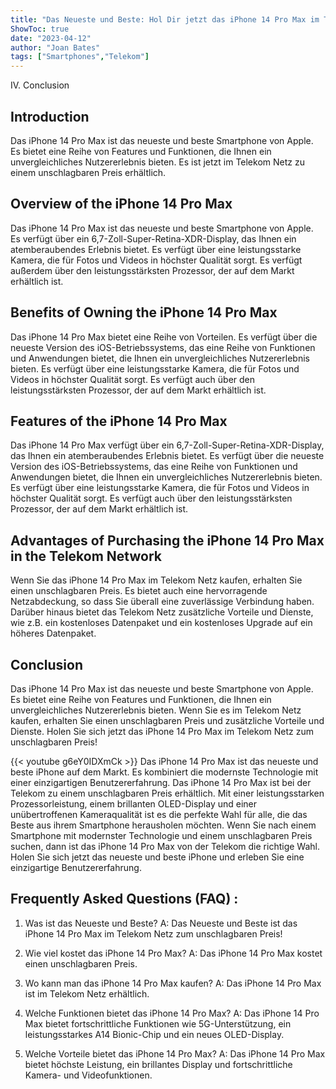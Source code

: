 ```yaml
---
title: "Das Neueste und Beste: Hol Dir jetzt das iPhone 14 Pro Max im Telekom Netz zum unschlagbaren Preis!"
ShowToc: true 
date: "2023-04-12"
author: "Joan Bates" 
tags: ["Smartphones","Telekom"]
---
```

IV. Conclusion 

## Introduction

Das iPhone 14 Pro Max ist das neueste und beste Smartphone von Apple. Es bietet eine Reihe von Features und Funktionen, die Ihnen ein unvergleichliches Nutzererlebnis bieten. Es ist jetzt im Telekom Netz zu einem unschlagbaren Preis erhältlich.

## Overview of the iPhone 14 Pro Max

Das iPhone 14 Pro Max ist das neueste und beste Smartphone von Apple. Es verfügt über ein 6,7-Zoll-Super-Retina-XDR-Display, das Ihnen ein atemberaubendes Erlebnis bietet. Es verfügt über eine leistungsstarke Kamera, die für Fotos und Videos in höchster Qualität sorgt. Es verfügt außerdem über den leistungsstärksten Prozessor, der auf dem Markt erhältlich ist.

## Benefits of Owning the iPhone 14 Pro Max

Das iPhone 14 Pro Max bietet eine Reihe von Vorteilen. Es verfügt über die neueste Version des iOS-Betriebssystems, das eine Reihe von Funktionen und Anwendungen bietet, die Ihnen ein unvergleichliches Nutzererlebnis bieten. Es verfügt über eine leistungsstarke Kamera, die für Fotos und Videos in höchster Qualität sorgt. Es verfügt auch über den leistungsstärksten Prozessor, der auf dem Markt erhältlich ist.

## Features of the iPhone 14 Pro Max

Das iPhone 14 Pro Max verfügt über ein 6,7-Zoll-Super-Retina-XDR-Display, das Ihnen ein atemberaubendes Erlebnis bietet. Es verfügt über die neueste Version des iOS-Betriebssystems, das eine Reihe von Funktionen und Anwendungen bietet, die Ihnen ein unvergleichliches Nutzererlebnis bieten. Es verfügt über eine leistungsstarke Kamera, die für Fotos und Videos in höchster Qualität sorgt. Es verfügt auch über den leistungsstärksten Prozessor, der auf dem Markt erhältlich ist.

## Advantages of Purchasing the iPhone 14 Pro Max in the Telekom Network

Wenn Sie das iPhone 14 Pro Max im Telekom Netz kaufen, erhalten Sie einen unschlagbaren Preis. Es bietet auch eine hervorragende Netzabdeckung, so dass Sie überall eine zuverlässige Verbindung haben. Darüber hinaus bietet das Telekom Netz zusätzliche Vorteile und Dienste, wie z.B. ein kostenloses Datenpaket und ein kostenloses Upgrade auf ein höheres Datenpaket.

## Conclusion

Das iPhone 14 Pro Max ist das neueste und beste Smartphone von Apple. Es bietet eine Reihe von Features und Funktionen, die Ihnen ein unvergleichliches Nutzererlebnis bieten. Wenn Sie es im Telekom Netz kaufen, erhalten Sie einen unschlagbaren Preis und zusätzliche Vorteile und Dienste. Holen Sie sich jetzt das iPhone 14 Pro Max im Telekom Netz zum unschlagbaren Preis!

{{< youtube g6eY0IDXmCk >}} 
Das iPhone 14 Pro Max ist das neueste und beste iPhone auf dem Markt. Es kombiniert die modernste Technologie mit einer einzigartigen Benutzererfahrung. Das iPhone 14 Pro Max ist bei der Telekom zu einem unschlagbaren Preis erhältlich. Mit einer leistungsstarken Prozessorleistung, einem brillanten OLED-Display und einer unübertroffenen Kameraqualität ist es die perfekte Wahl für alle, die das Beste aus ihrem Smartphone herausholen möchten. Wenn Sie nach einem Smartphone mit modernster Technologie und einem unschlagbaren Preis suchen, dann ist das iPhone 14 Pro Max von der Telekom die richtige Wahl. Holen Sie sich jetzt das neueste und beste iPhone und erleben Sie eine einzigartige Benutzererfahrung.

## Frequently Asked Questions (FAQ) :
1. Was ist das Neueste und Beste? 
A: Das Neueste und Beste ist das iPhone 14 Pro Max im Telekom Netz zum unschlagbaren Preis!

2. Wie viel kostet das iPhone 14 Pro Max? 
A: Das iPhone 14 Pro Max kostet einen unschlagbaren Preis.

3. Wo kann man das iPhone 14 Pro Max kaufen? 
A: Das iPhone 14 Pro Max ist im Telekom Netz erhältlich.

4. Welche Funktionen bietet das iPhone 14 Pro Max? 
A: Das iPhone 14 Pro Max bietet fortschrittliche Funktionen wie 5G-Unterstützung, ein leistungsstarkes A14 Bionic-Chip und ein neues OLED-Display.

5. Welche Vorteile bietet das iPhone 14 Pro Max? 
A: Das iPhone 14 Pro Max bietet höchste Leistung, ein brillantes Display und fortschrittliche Kamera- und Videofunktionen.


